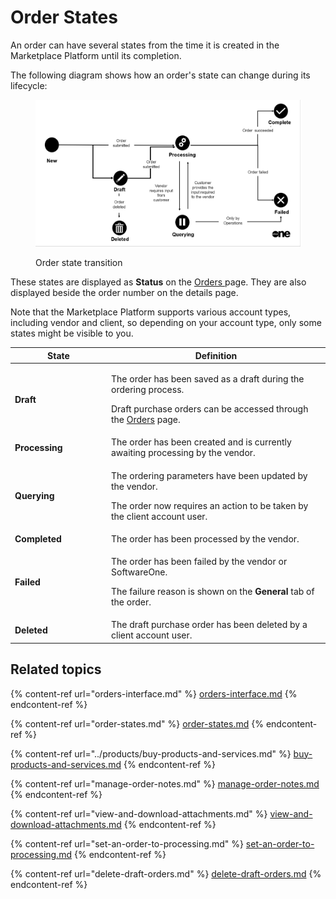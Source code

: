 # Order States

An order can have several states from the time it is created in the Marketplace Platform until its completion.&#x20;

The following diagram shows how an order's state can change during its lifecycle:

<figure><img src="../../../.gitbook/assets/Order.png" alt=""><figcaption><p>Order state transition</p></figcaption></figure>

These states are displayed as **Status** on the [Orders ](orders-interface.md)page. They are also displayed beside the order number on the details page.&#x20;

Note that the Marketplace Platform supports various account types, including vendor and client, so depending on your account type, only some states might be visible to you.

<table><thead><tr><th width="140">State</th><th>Definition</th></tr></thead><tbody><tr><td><strong>Draft</strong></td><td><p>The order has been saved as a draft during the ordering process. </p><p></p><p>Draft purchase orders can be accessed through the <a href="./">Orders</a> page.</p></td></tr><tr><td><strong>Processing</strong></td><td>The order has been created and is currently awaiting processing by the vendor.</td></tr><tr><td><strong>Querying</strong></td><td><p>The ordering parameters have been updated by the vendor. </p><p></p><p>The order now requires an action to be taken by the client account user.</p></td></tr><tr><td><strong>Completed</strong></td><td>The order has been processed by the vendor.</td></tr><tr><td><strong>Failed</strong></td><td><p>The order has been failed by the vendor or SoftwareOne. </p><p></p><p>The failure reason is shown on the <strong>General</strong> tab of the order.</p></td></tr><tr><td><strong>Deleted</strong></td><td>The draft purchase order has been deleted by a client account user.</td></tr></tbody></table>

## Related topics

{% content-ref url="orders-interface.md" %}
[orders-interface.md](orders-interface.md)
{% endcontent-ref %}

{% content-ref url="order-states.md" %}
[order-states.md](order-states.md)
{% endcontent-ref %}

{% content-ref url="../products/buy-products-and-services.md" %}
[buy-products-and-services.md](../products/buy-products-and-services.md)
{% endcontent-ref %}

{% content-ref url="manage-order-notes.md" %}
[manage-order-notes.md](manage-order-notes.md)
{% endcontent-ref %}

{% content-ref url="view-and-download-attachments.md" %}
[view-and-download-attachments.md](view-and-download-attachments.md)
{% endcontent-ref %}

{% content-ref url="set-an-order-to-processing.md" %}
[set-an-order-to-processing.md](set-an-order-to-processing.md)
{% endcontent-ref %}

{% content-ref url="delete-draft-orders.md" %}
[delete-draft-orders.md](delete-draft-orders.md)
{% endcontent-ref %}
